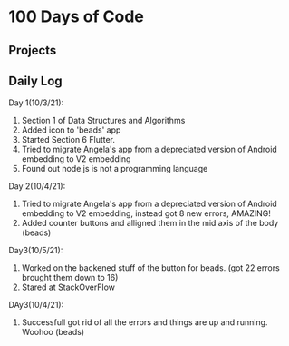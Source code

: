 # 100 Days of Code

## Projects   

## Daily Log
Day 1(10/3/21): 
1. Section 1 of Data Structures and Algorithms <br>
2. Added icon to 'beads' app
3. Started Section 6 Flutter. 
4. Tried to migrate Angela's app from a depreciated version of Android embedding to V2 embedding
5. Found out node.js is not a programming language

Day 2(10/4/21):
1. Tried to migrate Angela's app from a depreciated version of Android embedding to V2 embedding, instead got 8 new errors, AMAZING!
2. Added counter buttons and alligned them in the mid axis of the body (beads)

Day3(10/5/21):
1. Worked on the backened stuff of the button for beads. (got 22 errors brought them down to 16)
2. Stared at StackOverFlow

DAy3(10/4/21):
1. Successfull got rid of all the errors and things are up and running. Woohoo (beads)
